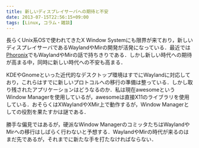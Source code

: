 ```yaml
---
title: 新しいディスプレイサーバへの期待と不安
date: 2013-07-15T22:56:15+09:00
tags: [Linux, コラム・雑談]
---
```


長らくUnix系OSで使われてきたX Window Systemにも限界が来ており，新しいディスプレイサーバであるWaylandやMirの開発が活発になっている．最近では[Phoronix](http://www.phoronix.com/)でもWaylandやMirの話で持ちきりである．しかし新しい時代への期待が高まる中，同時に新しい時代への不安も高まる．

KDEやGnomeといった近代的なデスクトップ環境はすでにWaylandに対応しており，これらはすでに新しいプロトコルへの移行の準備は整っている．しかし取り残されたアプリケーションはどうなるのか．私は現在awesomeというWindow Managerを使用しているが，awesomeは直接X11のライブラリを使用している．おそらくはXWaylandやXMir上で動作するが，Window Managerとしての役割を果たすかは謎である．

勝手な偏見ではあるが，硬派なWindow ManagerのコミッタたちはWaylandやMirへの移行はしばらく行わないと予想する．WaylandやMirの時代が来るのはまだ先であるが，それまでに新たな手を打たなければならない．

